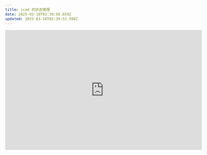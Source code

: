```yaml
---
title: iced 的状态管理
date: 2025-03-18T02:39:50.659Z
updated: 2025-03-18T02:39:52.596Z
---
```


<iframe id="player" type="text/html" width="640" height="390"
  src="https://www.youtube.com/watch?v=gcBJ7cPSALo&ab_channel=iced-rs"
  frameborder="0"></iframe>
